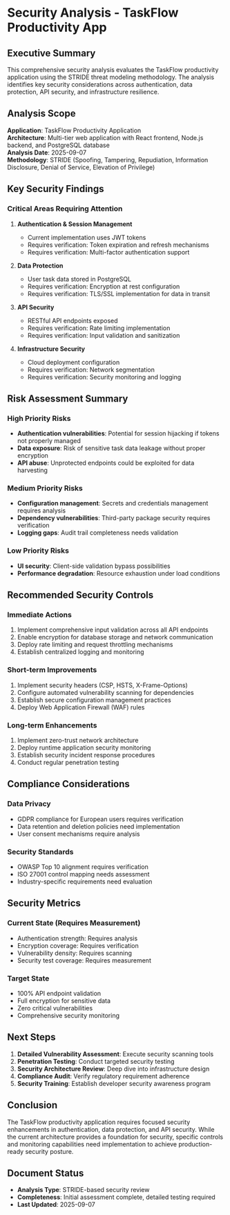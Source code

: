 # Security Analysis - TaskFlow Productivity App

## Executive Summary

This comprehensive security analysis evaluates the TaskFlow productivity application using the STRIDE threat modeling methodology. The analysis identifies key security considerations across authentication, data protection, API security, and infrastructure resilience.

## Analysis Scope

**Application**: TaskFlow Productivity Application  
**Architecture**: Multi-tier web application with React frontend, Node.js backend, and PostgreSQL database  
**Analysis Date**: 2025-09-07  
**Methodology**: STRIDE (Spoofing, Tampering, Repudiation, Information Disclosure, Denial of Service, Elevation of Privilege)

## Key Security Findings

### Critical Areas Requiring Attention

1. **Authentication & Session Management**
   - Current implementation uses JWT tokens
   - Requires verification: Token expiration and refresh mechanisms
   - Requires verification: Multi-factor authentication support

2. **Data Protection**
   - User task data stored in PostgreSQL
   - Requires verification: Encryption at rest configuration
   - Requires verification: TLS/SSL implementation for data in transit

3. **API Security**
   - RESTful API endpoints exposed
   - Requires verification: Rate limiting implementation
   - Requires verification: Input validation and sanitization

4. **Infrastructure Security**
   - Cloud deployment configuration
   - Requires verification: Network segmentation
   - Requires verification: Security monitoring and logging

## Risk Assessment Summary

### High Priority Risks
- **Authentication vulnerabilities**: Potential for session hijacking if tokens not properly managed
- **Data exposure**: Risk of sensitive task data leakage without proper encryption
- **API abuse**: Unprotected endpoints could be exploited for data harvesting

### Medium Priority Risks
- **Configuration management**: Secrets and credentials management requires analysis
- **Dependency vulnerabilities**: Third-party package security requires verification
- **Logging gaps**: Audit trail completeness needs validation

### Low Priority Risks
- **UI security**: Client-side validation bypass possibilities
- **Performance degradation**: Resource exhaustion under load conditions

## Recommended Security Controls

### Immediate Actions
1. Implement comprehensive input validation across all API endpoints
2. Enable encryption for database storage and network communication
3. Deploy rate limiting and request throttling mechanisms
4. Establish centralized logging and monitoring

### Short-term Improvements
1. Implement security headers (CSP, HSTS, X-Frame-Options)
2. Configure automated vulnerability scanning for dependencies
3. Establish secure configuration management practices
4. Deploy Web Application Firewall (WAF) rules

### Long-term Enhancements
1. Implement zero-trust network architecture
2. Deploy runtime application security monitoring
3. Establish security incident response procedures
4. Conduct regular penetration testing

## Compliance Considerations

### Data Privacy
- GDPR compliance for European users requires verification
- Data retention and deletion policies need implementation
- User consent mechanisms require analysis

### Security Standards
- OWASP Top 10 alignment requires verification
- ISO 27001 control mapping needs assessment
- Industry-specific requirements need evaluation

## Security Metrics

### Current State (Requires Measurement)
- Authentication strength: Requires analysis
- Encryption coverage: Requires verification
- Vulnerability density: Requires scanning
- Security test coverage: Requires measurement

### Target State
- 100% API endpoint validation
- Full encryption for sensitive data
- Zero critical vulnerabilities
- Comprehensive security monitoring

## Next Steps

1. **Detailed Vulnerability Assessment**: Execute security scanning tools
2. **Penetration Testing**: Conduct targeted security testing
3. **Security Architecture Review**: Deep dive into infrastructure design
4. **Compliance Audit**: Verify regulatory requirement adherence
5. **Security Training**: Establish developer security awareness program

## Conclusion

The TaskFlow productivity application requires focused security enhancements in authentication, data protection, and API security. While the current architecture provides a foundation for security, specific controls and monitoring capabilities need implementation to achieve production-ready security posture.

## Document Status
- **Analysis Type**: STRIDE-based security review
- **Completeness**: Initial assessment complete, detailed testing required
- **Last Updated**: 2025-09-07